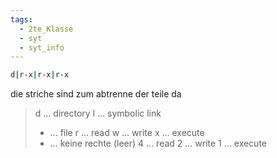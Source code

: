 ```yaml
---
tags:
  - 2te_Klasse
  - syt
  - syt_info
---
```

```sh
d|r-x|r-x|r-x
```
die striche sind zum abtrenne der teile da

> d ... directory 
> l ... symbolic link 
> - ... file
> r ... read 
> w ... write 
> x ... execute 
> - ... keine rechte (leer)
> 4 ... read 
> 2 ... write 
> 1 ... execute